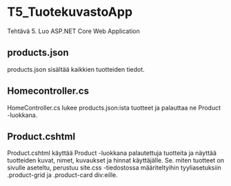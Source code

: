 # T5_TuotekuvastoApp
Tehtävä 5. Luo ASP.NET Core Web Application

## products.json
products.json sisältää kaikkien tuotteiden tiedot.

## Homecontroller.cs
HomeController.cs lukee products.json:ista tuotteet ja palauttaa ne Product -luokkana.

## Product.cshtml
Product.cshtml käyttää Product -luokkana palautettuja tuotteita ja näyttää tuotteiden kuvat, nimet, kuvaukset ja hinnat käyttäjälle.
Se. miten tuotteet on sivulle aseteltu, perustuu site.css -tiedostossa määriteltyihin tyyliasetuksiin .product-grid ja .product-card div:eille.
